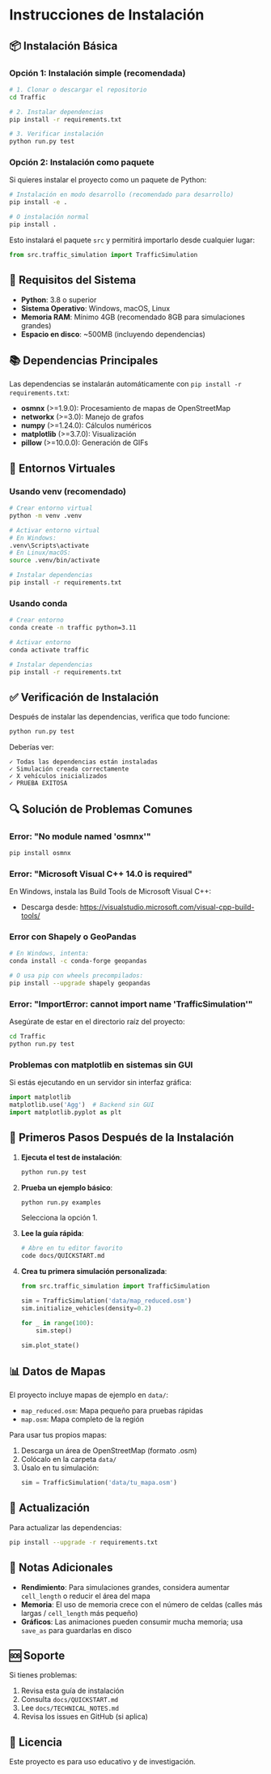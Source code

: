 # Instrucciones de Instalación

## 📦 Instalación Básica

### Opción 1: Instalación simple (recomendada)

```bash
# 1. Clonar o descargar el repositorio
cd Traffic

# 2. Instalar dependencias
pip install -r requirements.txt

# 3. Verificar instalación
python run.py test
```

### Opción 2: Instalación como paquete

Si quieres instalar el proyecto como un paquete de Python:

```bash
# Instalación en modo desarrollo (recomendado para desarrollo)
pip install -e .

# O instalación normal
pip install .
```

Esto instalará el paquete `src` y permitirá importarlo desde cualquier lugar:

```python
from src.traffic_simulation import TrafficSimulation
```

## 🔧 Requisitos del Sistema

- **Python**: 3.8 o superior
- **Sistema Operativo**: Windows, macOS, Linux
- **Memoria RAM**: Mínimo 4GB (recomendado 8GB para simulaciones grandes)
- **Espacio en disco**: ~500MB (incluyendo dependencias)

## 📚 Dependencias Principales

Las dependencias se instalarán automáticamente con `pip install -r requirements.txt`:

- **osmnx** (>=1.9.0): Procesamiento de mapas de OpenStreetMap
- **networkx** (>=3.0): Manejo de grafos
- **numpy** (>=1.24.0): Cálculos numéricos
- **matplotlib** (>=3.7.0): Visualización
- **pillow** (>=10.0.0): Generación de GIFs

## 🐍 Entornos Virtuales

### Usando venv (recomendado)

```bash
# Crear entorno virtual
python -m venv .venv

# Activar entorno virtual
# En Windows:
.venv\Scripts\activate
# En Linux/macOS:
source .venv/bin/activate

# Instalar dependencias
pip install -r requirements.txt
```

### Usando conda

```bash
# Crear entorno
conda create -n traffic python=3.11

# Activar entorno
conda activate traffic

# Instalar dependencias
pip install -r requirements.txt
```

## ✅ Verificación de Instalación

Después de instalar las dependencias, verifica que todo funcione:

```bash
python run.py test
```

Deberías ver:
```
✓ Todas las dependencias están instaladas
✓ Simulación creada correctamente
✓ X vehículos inicializados
✓ PRUEBA EXITOSA
```

## 🔍 Solución de Problemas Comunes

### Error: "No module named 'osmnx'"

```bash
pip install osmnx
```

### Error: "Microsoft Visual C++ 14.0 is required"

En Windows, instala las Build Tools de Microsoft Visual C++:
- Descarga desde: https://visualstudio.microsoft.com/visual-cpp-build-tools/

### Error con Shapely o GeoPandas

```bash
# En Windows, intenta:
conda install -c conda-forge geopandas

# O usa pip con wheels precompilados:
pip install --upgrade shapely geopandas
```

### Error: "ImportError: cannot import name 'TrafficSimulation'"

Asegúrate de estar en el directorio raíz del proyecto:
```bash
cd Traffic
python run.py test
```

### Problemas con matplotlib en sistemas sin GUI

Si estás ejecutando en un servidor sin interfaz gráfica:

```python
import matplotlib
matplotlib.use('Agg')  # Backend sin GUI
import matplotlib.pyplot as plt
```

## 🚀 Primeros Pasos Después de la Instalación

1. **Ejecuta el test de instalación**:
   ```bash
   python run.py test
   ```

2. **Prueba un ejemplo básico**:
   ```bash
   python run.py examples
   ```
   Selecciona la opción 1.

3. **Lee la guía rápida**:
   ```bash
   # Abre en tu editor favorito
   code docs/QUICKSTART.md
   ```

4. **Crea tu primera simulación personalizada**:
   ```python
   from src.traffic_simulation import TrafficSimulation
   
   sim = TrafficSimulation('data/map_reduced.osm')
   sim.initialize_vehicles(density=0.2)
   
   for _ in range(100):
       sim.step()
   
   sim.plot_state()
   ```

## 📊 Datos de Mapas

El proyecto incluye mapas de ejemplo en `data/`:
- `map_reduced.osm`: Mapa pequeño para pruebas rápidas
- `map.osm`: Mapa completo de la región

Para usar tus propios mapas:
1. Descarga un área de OpenStreetMap (formato .osm)
2. Colócalo en la carpeta `data/`
3. Úsalo en tu simulación:
   ```python
   sim = TrafficSimulation('data/tu_mapa.osm')
   ```

## 🔄 Actualización

Para actualizar las dependencias:

```bash
pip install --upgrade -r requirements.txt
```

## 📝 Notas Adicionales

- **Rendimiento**: Para simulaciones grandes, considera aumentar `cell_length` o reducir el área del mapa
- **Memoria**: El uso de memoria crece con el número de celdas (calles más largas / `cell_length` más pequeño)
- **Gráficos**: Las animaciones pueden consumir mucha memoria; usa `save_as` para guardarlas en disco

## 🆘 Soporte

Si tienes problemas:
1. Revisa esta guía de instalación
2. Consulta `docs/QUICKSTART.md`
3. Lee `docs/TECHNICAL_NOTES.md`
4. Revisa los issues en GitHub (si aplica)

## 📜 Licencia

Este proyecto es para uso educativo y de investigación.
